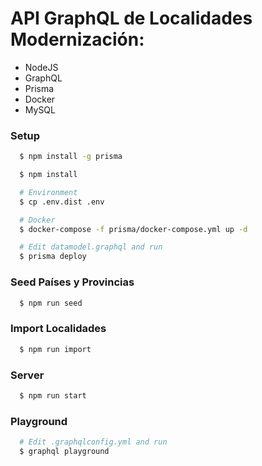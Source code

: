 # API GraphQL de Localidades Modernización:

- NodeJS
- GraphQL
- Prisma
- Docker
- MySQL 

### Setup
```sh
  $ npm install -g prisma  
```
```sh
  $ npm install   
```
```sh
  # Environment
  $ cp .env.dist .env  
```
```sh
  # Docker
  $ docker-compose -f prisma/docker-compose.yml up -d  
```
```sh
  # Edit datamodel.graphql and run
  $ prisma deploy  
```

### Seed Países y Provincias
```sh
  $ npm run seed  
```

### Import Localidades
```sh
  $ npm run import  
```

### Server
```sh
  $ npm run start  
```

### Playground
```sh
  # Edit .graphqlconfig.yml and run
  $ graphql playground  
```
